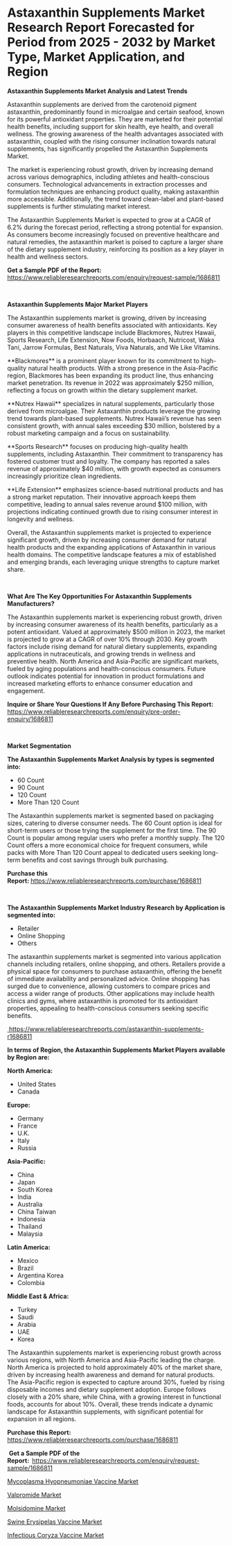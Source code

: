 <p><h1>Astaxanthin Supplements Market Research Report Forecasted for Period from 2025 -  2032 by Market Type, Market Application, and Region</h1></p><p><strong>Astaxanthin Supplements Market Analysis and Latest Trends</strong></p>
<p><p>Astaxanthin supplements are derived from the carotenoid pigment astaxanthin, predominantly found in microalgae and certain seafood, known for its powerful antioxidant properties. They are marketed for their potential health benefits, including support for skin health, eye health, and overall wellness. The growing awareness of the health advantages associated with astaxanthin, coupled with the rising consumer inclination towards natural supplements, has significantly propelled the Astaxanthin Supplements Market.</p><p>The market is experiencing robust growth, driven by increasing demand across various demographics, including athletes and health-conscious consumers. Technological advancements in extraction processes and formulation techniques are enhancing product quality, making astaxanthin more accessible. Additionally, the trend toward clean-label and plant-based supplements is further stimulating market interest. </p><p>The Astaxanthin Supplements Market is expected to grow at a CAGR of 6.2% during the forecast period, reflecting a strong potential for expansion. As consumers become increasingly focused on preventive healthcare and natural remedies, the astaxanthin market is poised to capture a larger share of the dietary supplement industry, reinforcing its position as a key player in health and wellness sectors.</p></p>
<p><strong>Get a Sample PDF of the Report:&nbsp;</strong> <a href="https://www.reliableresearchreports.com/enquiry/request-sample/1686811?utm_campaign=31&utm_medium=2&utm_source=Github&utm_content=ia&utm_term=08032025&utm_id=astaxanthin-supplements">https://www.reliableresearchreports.com/enquiry/request-sample/1686811</a></p>
<p>&nbsp;</p>
<p><strong>Astaxanthin Supplements Major Market Players</strong></p>
<p><p>The Astaxanthin supplements market is growing, driven by increasing consumer awareness of health benefits associated with antioxidants. Key players in this competitive landscape include Blackmores, Nutrex Hawaii, Sports Research, Life Extension, Now Foods, Horbaach, Nutricost, Waka Tani, Jarrow Formulas, Best Naturals, Viva Naturals, and We Like Vitamins.</p><p>**Blackmores** is a prominent player known for its commitment to high-quality natural health products. With a strong presence in the Asia-Pacific region, Blackmores has been expanding its product line, thus enhancing market penetration. Its revenue in 2022 was approximately $250 million, reflecting a focus on growth within the dietary supplement market.</p><p>**Nutrex Hawaii** specializes in natural supplements, particularly those derived from microalgae. Their Astaxanthin products leverage the growing trend towards plant-based supplements. Nutrex Hawaii’s revenue has seen consistent growth, with annual sales exceeding $30 million, bolstered by a robust marketing campaign and a focus on sustainability.</p><p>**Sports Research** focuses on producing high-quality health supplements, including Astaxanthin. Their commitment to transparency has fostered customer trust and loyalty. The company has reported a sales revenue of approximately $40 million, with growth expected as consumers increasingly prioritize clean ingredients.</p><p>**Life Extension** emphasizes science-based nutritional products and has a strong market reputation. Their innovative approach keeps them competitive, leading to annual sales revenue around $100 million, with projections indicating continued growth due to rising consumer interest in longevity and wellness.</p><p>Overall, the Astaxanthin supplements market is projected to experience significant growth, driven by increasing consumer demand for natural health products and the expanding applications of Astaxanthin in various health domains. The competitive landscape features a mix of established and emerging brands, each leveraging unique strengths to capture market share.</p></p>
<p>&nbsp;</p>
<p><strong>What Are The Key Opportunities For Astaxanthin Supplements Manufacturers?</strong></p>
<p><p>The Astaxanthin supplements market is experiencing robust growth, driven by increasing consumer awareness of its health benefits, particularly as a potent antioxidant. Valued at approximately $500 million in 2023, the market is projected to grow at a CAGR of over 10% through 2030. Key growth factors include rising demand for natural dietary supplements, expanding applications in nutraceuticals, and growing trends in wellness and preventive health. North America and Asia-Pacific are significant markets, fueled by aging populations and health-conscious consumers. Future outlook indicates potential for innovation in product formulations and increased marketing efforts to enhance consumer education and engagement.</p></p>
<p><strong>Inquire or Share Your Questions If Any Before Purchasing This Report:</strong> <a href="https://www.reliableresearchreports.com/enquiry/pre-order-enquiry/1686811?utm_campaign=31&utm_medium=2&utm_source=Github&utm_content=ia&utm_term=08032025&utm_id=astaxanthin-supplements">https://www.reliableresearchreports.com/enquiry/pre-order-enquiry/1686811</a></p>
<p>&nbsp;</p>
<p><strong>Market Segmentation</strong></p>
<p><strong>The Astaxanthin Supplements Market Analysis by types is segmented into:</strong></p>
<p><ul><li>60 Count</li><li>90 Count</li><li>120 Count</li><li>More Than 120 Count</li></ul></p>
<p><p>The Astaxanthin supplements market is segmented based on packaging sizes, catering to diverse consumer needs. The 60 Count option is ideal for short-term users or those trying the supplement for the first time. The 90 Count is popular among regular users who prefer a monthly supply. The 120 Count offers a more economical choice for frequent consumers, while packs with More Than 120 Count appeal to dedicated users seeking long-term benefits and cost savings through bulk purchasing.</p></p>
<p><strong>Purchase this Report:&nbsp;</strong><a href="https://www.reliableresearchreports.com/purchase/1686811?utm_campaign=31&utm_medium=2&utm_source=Github&utm_content=ia&utm_term=08032025&utm_id=astaxanthin-supplements">https://www.reliableresearchreports.com/purchase/1686811</a></p>
<p>&nbsp;</p>
<p><strong>The Astaxanthin Supplements Market Industry Research by Application is segmented into:</strong></p>
<p><ul><li>Retailer</li><li>Online Shopping</li><li>Others</li></ul></p>
<p><p>The astaxanthin supplements market is segmented into various application channels including retailers, online shopping, and others. Retailers provide a physical space for consumers to purchase astaxanthin, offering the benefit of immediate availability and personalized advice. Online shopping has surged due to convenience, allowing customers to compare prices and access a wider range of products. Other applications may include health clinics and gyms, where astaxanthin is promoted for its antioxidant properties, appealing to health-conscious consumers seeking specific benefits.</p></p>
<p><a href="https://www.reliableresearchreports.com/astaxanthin-supplements-r1686811?utm_campaign=31&utm_medium=2&utm_source=Github&utm_content=ia&utm_term=08032025&utm_id=astaxanthin-supplements">&nbsp;https://www.reliableresearchreports.com/astaxanthin-supplements-r1686811</a></p>
<p><strong>In terms of Region, the Astaxanthin Supplements Market Players available by Region are:</strong></p>
<p>
    <p> <strong> North America: </strong>
        <ul>
            <li>United States</li>
            <li>Canada</li>
        </ul>
        </p> 
    <p> <strong> Europe: </strong>
        <ul>
            <li>Germany</li>
            <li>France</li>
            <li>U.K.</li>
            <li>Italy</li>
            <li>Russia</li>
        </ul>
        </p> 
    <p> <strong> Asia-Pacific: </strong>
        <ul>
            <li>China</li>
            <li>Japan</li>
            <li>South Korea</li>
            <li>India</li>
            <li>Australia</li>
            <li>China Taiwan</li>
            <li>Indonesia</li>
            <li>Thailand</li>
            <li>Malaysia</li>
        </ul>
        </p> 
    <p> <strong> Latin America: </strong>
        <ul>
            <li>Mexico</li>
            <li>Brazil</li>
            <li>Argentina Korea</li>
            <li>Colombia</li>
        </ul>
        </p> 
    <p> <strong> Middle East & Africa: </strong>
        <ul>
            <li>Turkey</li>
            <li>Saudi</li>
            <li>Arabia</li>
            <li>UAE</li>
            <li>Korea</li>
        </ul>
    </p>
    </p>
<p><p>The Astaxanthin supplements market is experiencing robust growth across various regions, with North America and Asia-Pacific leading the charge. North America is projected to hold approximately 40% of the market share, driven by increasing health awareness and demand for natural products. The Asia-Pacific region is expected to capture around 30%, fueled by rising disposable incomes and dietary supplement adoption. Europe follows closely with a 20% share, while China, with a growing interest in functional foods, accounts for about 10%. Overall, these trends indicate a dynamic landscape for Astaxanthin supplements, with significant potential for expansion in all regions.</p></p>
<p><strong>Purchase this Report: </strong><a href="https://www.reliableresearchreports.com/purchase/1686811?utm_campaign=31&utm_medium=2&utm_source=Github&utm_content=ia&utm_term=08032025&utm_id=astaxanthin-supplements">https://www.reliableresearchreports.com/purchase/1686811</a></p>
<p>&nbsp;<strong>Get a Sample PDF of the Report:&nbsp;&nbsp;</strong><a href="https://www.reliableresearchreports.com/enquiry/request-sample/1686811?utm_campaign=31&utm_medium=2&utm_source=Github&utm_content=ia&utm_term=08032025&utm_id=astaxanthin-supplements">https://www.reliableresearchreports.com/enquiry/request-sample/1686811</a></p>
<p><strong></strong></p>
<p><p><a href="https://github.com/shopovdjondo/Market-Research-Report-List-1/blob/main/mycoplasma-hyopneumoniae-vaccine-market.md?utm_campaign=31&utm_medium=2&utm_source=Github&utm_content=ia&utm_term=08032025&utm_id=astaxanthin-supplements">Mycoplasma Hyopneumoniae Vaccine Market</a></p><p><a href="https://github.com/supicweg/Market-Research-Report-List-1/blob/main/valpromide-market.md?utm_campaign=31&utm_medium=2&utm_source=Github&utm_content=ia&utm_term=08032025&utm_id=astaxanthin-supplements">Valpromide Market</a></p><p><a href="https://github.com/plawragarile/Market-Research-Report-List-1/blob/main/molsidomine-market.md?utm_campaign=31&utm_medium=2&utm_source=Github&utm_content=ia&utm_term=08032025&utm_id=astaxanthin-supplements">Molsidomine Market</a></p><p><a href="https://github.com/saeiddaemo/Market-Research-Report-List-1/blob/main/swine-erysipelas-vaccine-market.md?utm_campaign=31&utm_medium=2&utm_source=Github&utm_content=ia&utm_term=08032025&utm_id=astaxanthin-supplements">Swine Erysipelas Vaccine Market</a></p><p><a href="https://github.com/boccalyver5k/Market-Research-Report-List-1/blob/main/infectious-coryza-vaccine-market.md?utm_campaign=31&utm_medium=2&utm_source=Github&utm_content=ia&utm_term=08032025&utm_id=astaxanthin-supplements">Infectious Coryza Vaccine Market</a></p></p>